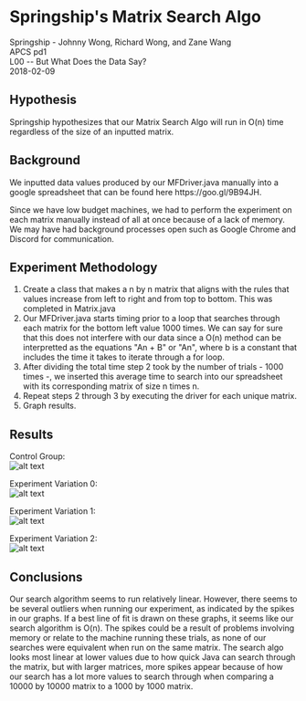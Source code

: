 # Springship's Matrix Search Algo

Springship - Johnny Wong, Richard Wong, and Zane Wang<br />
APCS pd1<br />
L00 -- But What Does the Data Say?<br />
2018-02-09

## Hypothesis
  <p> Springship hypothesizes that our Matrix Search Algo will run in O(n) time regardless of the size of an inputted matrix. </p>

## Background
  <p>We inputted data values produced by our MFDriver.java manually into a google spreadsheet that can be found here https://goo.gl/9B94JH. </p>
  <p> Since we have low budget machines, we had to perform the experiment on each matrix manually instead of all at once because of a lack of memory. We may have had background processes open such as Google Chrome and Discord for communication.</p>

## Experiment Methodology
  1. Create a class that makes a n by n matrix that aligns with the rules that values increase from left to right and from top to bottom. This was completed in Matrix.java
  2. Our MFDriver.java starts timing prior to a loop that searches through each matrix for the bottom left value 1000 times. We can say        for sure that this does not interfere with our data since a O(n) method can be interpretted as the equations "An + B" or "An", where      b is a constant that includes the time it takes to iterate through a for loop.
  3. After dividing the total time step 2 took by the number of trials - 1000 times -, we inserted this average time to search into our        spreadsheet with its corresponding matrix of size n times n.
  4. Repeat steps 2 through 3 by executing the driver for each unique matrix.
  5. Graph results.
  
## Results 
  Control Group: <br/>
  ![alt text](https://i.imgur.com/d8OczgE.png)
  
  Experiment Variation 0: <br/>
  ![alt text](https://i.imgur.com/Wd4zn47.png)
  
  Experiment Variation 1: <br/>
  ![alt text](https://i.imgur.com/1DTz18y.png)
  
  Experiment Variation 2: <br/>
  ![alt text](https://i.imgur.com/qCEPdes.png)

## Conclusions
  Our search algorithm seems to run relatively linear. However, there seems to be several outliers when running our experiment, as indicated by the spikes in our graphs. If a best line of fit is drawn on these graphs, it seems like our search algorithm is O(n). The spikes could be a result of problems involving memory or relate to the machine running these trials, as none of our searches were equivalent when run on the same matrix. The search algo looks most linear at lower values due to how quick Java can search through the matrix, but with larger matrices, more spikes appear because of how our search has a lot more values to search through when comparing a 10000 by 10000 matrix to a 1000 by 1000 matrix.

